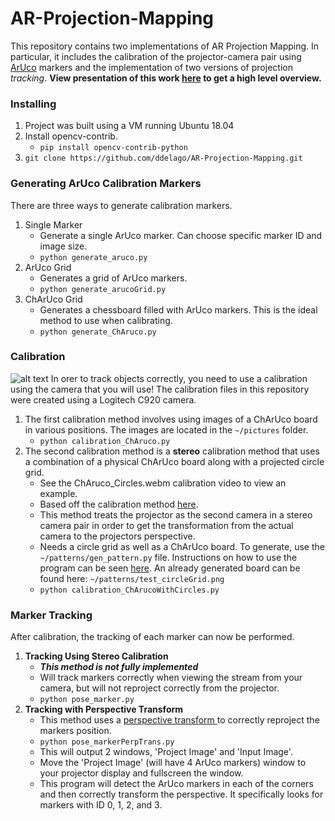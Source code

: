 # AR-Projection-Mapping
This repository contains two implementations of AR Projection Mapping. In particular, it includes the calibration of the projector-camera pair using [ArUco](https://docs.opencv.org/3.1.0/d9/d6d/tutorial_table_of_content_aruco.html) markers and the implementation of two versions of projection *tracking*. **View presentation of this work [here](https://docs.google.com/presentation/d/1bUq5LVSlZjvOn33RQa834XeI6kKK9QSm9t-LNzdupIU/edit?usp=sharing) to get a high level overview.**

### Installing
1. Project was built using a VM running Ubuntu 18.04
2. Install opencv-contrib.
    - `pip install opencv-contrib-python`
2. `git clone https://github.com/ddelago/AR-Projection-Mapping.git`

### Generating ArUco Calibration Markers
There are three ways to generate calibration markers. 
1. Single Marker
    - Generate a single ArUco marker. Can choose specific marker ID and image size.
    - `python generate_aruco.py`
2. ArUco Grid
    - Generates a grid of ArUco markers. 
    - `python generate_arucoGrid.py`
3. ChArUco Grid
    - Generates a chessboard filled with ArUco markers. This is the ideal method to use when calibrating.
    - `python generate_ChAruco.py`  

### Calibration
![alt text](https://drive.google.com/file/d/1UUbAv3X4-JRrQqi-3Cy_yhGJXO7hVPr8/view?usp=sharing)
In orer to track objects correctly, you need to use a calibration using the camera that you will use! The calibration files in this repository were created using a Logitech C920 camera.
1. The first calibration method involves using images of a ChArUco board in various positions. The images are located in the `~/pictures` folder.
    - `python calibration_ChAruco.py`
2. The second calibration method is a **stereo** calibration method that uses a combination of a physical ChArUco board along with a projected circle grid. 
    - See the ChAruco_Circles.webm calibration video to view an example.
    - Based off the calibration method [here](https://www.morethantechnical.com/2017/11/17/projector-camera-calibration-the-easy-way/).
    - This method treats the projector as the second camera in a stereo camera pair in order to get the transformation from the actual camera to the projectors perspective.
    - Needs a circle grid as well as a ChArUco board. To generate, use the `~/patterns/gen_pattern.py` file. Instructions on how to use the program can be seen [here](https://docs.opencv.org/master/da/d0d/tutorial_camera_calibration_pattern.html). An already generated board can be found here: `~/patterns/test_circleGrid.png`
    - `python calibration_ChArucoWithCircles.py`

### Marker Tracking
After calibration, the tracking of each marker can now be performed.
1. **Tracking Using Stereo Calibration**
    - **_This method is not fully implemented_**
    - Will track markers correctly when viewing the stream from your camera, but will not reproject correctly from the projector.
    - `python pose_marker.py`
2. **Tracking with Perspective Transform**
    - This method uses a [perspective transform ](https://www.pyimagesearch.com/2014/08/25/4-point-opencv-getperspective-transform-example/) to correctly reproject the markers position.
    - `python pose_markerPerpTrans.py`
    - This will output 2 windows, 'Project Image' and 'Input Image'. 
    - Move the 'Project Image' (will have 4 ArUco markers) window to your projector display and fullscreen the window. 
    - This program will detect the ArUco markers in each of the corners and then correctly transform the perspective. It specifically looks for markers with ID 0, 1, 2, and 3. 
